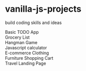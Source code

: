 # vanilla-js-projects
build coding skills and ideas

Basic TODO App <br>
Grocery List <br>
Hangman Game <br>
Javascript calculator <br>
E-commerce Clothing <br>
Furniture Shopping Cart <br>
Travel Landing Page <br>

